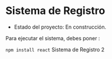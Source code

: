 <h1> Sistema de Registro</h1>

- Estado del proyecto: En construcción.

Para ejecutar el sistema, debes poner :

  ```npm install react``` 
Sistema de Registro 2
